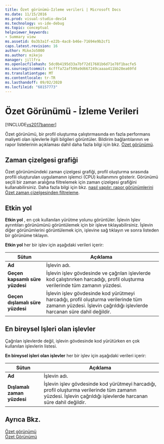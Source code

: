 ```yaml
---
title: Özet görünümü-Izleme verileri | Microsoft Docs
ms.date: 11/15/2016
ms.prod: visual-studio-dev14
ms.technology: vs-ide-debug
ms.topic: conceptual
helpviewer_keywords:
- Summary view
ms.assetid: 0a3b3a1f-e22b-4ac8-b46e-71694e9b2cf1
caps.latest.revision: 16
author: MikeJo5000
ms.author: mikejo
manager: jillfra
ms.openlocfilehash: 5dc0b4195d33a7bf72d17681b6d71e78f1bacfe5
ms.sourcegitcommit: 6cfffa72af599a9d667249caaaa411bb28ea69fd
ms.translationtype: MT
ms.contentlocale: tr-TR
ms.lasthandoff: 09/02/2020
ms.locfileid: "68157773"
---
```

# <a name="summary-view---instrumentation-data"></a>Özet Görünümü - İzleme Verileri
[!INCLUDE[vs2017banner](../includes/vs2017banner.md)]

Özet görünümü, bir profil oluşturma çalıştırmasında en fazla performans maliyeti olan işlevlerle ilgili bilgileri görüntüler. Bildirim bağlantılarının ve rapor listelerinin açıklaması dahil daha fazla bilgi için bkz. [Özet görünümü](../profiling/summary-view.md).  
  
## <a name="timeline-graph"></a>Zaman çizelgesi grafiği  
 Özet görünümündeki zaman çizelgesi grafiği, profil oluşturma sırasında profili oluşturulan uygulamanın işlemci (CPU) kullanımını gösterir. Görünümü seçili bir zaman aralığına filtrelemek için zaman çizelgesi grafiğini kullanabilirsiniz. Daha fazla bilgi için bkz. [nasıl yapılır: rapor görünümlerini Özet zaman çizelgesinden filtreleme](../profiling/how-to-filter-report-views-from-the-summary-timeline.md).  
  
## <a name="hot-path"></a>Etkin yol  
 **Etkin yol** , en çok kullanılan yürütme yolunu görüntüler. İşlevin Işlev ayrıntıları görünümünü görüntülemek için bir işleve tıklayabilirsiniz. İşlevin diğer görünümlerini görüntülemek için, işlevine sağ tıklayın ve sonra listeden bir görünüme tıklayın.  
  
 **Etkin yol** her bir işlev için aşağıdaki verileri içerir:  
  
|Sütun|Açıklama|  
|------------|-----------------|  
|**Ad**|İşlevin adı.|  
|**Geçen kapsamlı süre yüzdesi**|İşlevin işlev gövdesinde ve çağrılan işlevlerde kod çalıştırırken harcadığı, profil oluşturma verilerinde tüm zamanın yüzdesi.|  
|**Geçen dışlamalı süre yüzdesi**|İşlevin işlev gövdesinde kod yürütmeyi harcadığı, profil oluşturma verilerinde tüm zamanın yüzdesi. İşlevin çağrıldığı işlevlerde harcanan süre dahil değildir.|  
  
## <a name="functions-with-most-individual-work"></a>En bireysel Işleri olan işlevler  
 Çağrılan işlevlerde değil, işlevin gövdesinde kod yürütürken en çok kullanılan işlevlerin listesi.  
  
 **En bireysel işleri olan işlevler** her bir işlev için aşağıdaki verileri içerir:  
  
|Sütun|Açıklama|  
|------------|-----------------|  
|**Ad**|İşlevin adı.|  
|**Dışlamalı zaman yüzdesi**|İşlevin işlev gövdesinde kod yürütmeyi harcadığı, profil oluşturma verilerinde tüm zamanın yüzdesi. İşlevin çağrıldığı işlevlerde harcanan süre dahil değildir.|  
  
## <a name="see-also"></a>Ayrıca Bkz.  
 [Özet görünümü](../profiling/summary-view-sampling-data.md)   
 [Özet Görünümü](../profiling/summary-view-dotnet-memory-data.md)
